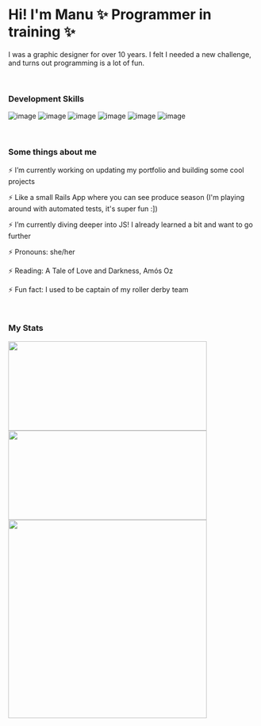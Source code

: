 <!-- <div>
  <img src="https://github.com/vasconsaurus/landing/blob/gh-pages/images/andrew-umansky-l5truYNKmm8-unsplash-edited2.gif?raw=true" width="600"/>
</div> -->

<h1> Hi! I'm Manu ✨ Programmer in training ✨ </h1>
<p> I was a graphic designer for over 10 years. I felt I needed a new challenge, and turns out programming is a lot of fun.</p>

</br>
<h3> Development Skills </h3>

![image](https://img.shields.io/badge/HTML5-0000FF?style=for-the-badge&logo=html5&logoColor=white)
![image](https://img.shields.io/badge/CSS3-0000FF?style=for-the-badge&logo=css3&logoColor=white)
![image](https://img.shields.io/badge/JavaScript-0000FF?style=for-the-badge&logo=javascript&logoColor=white)
![image](https://img.shields.io/badge/Sass-0000FF?style=for-the-badge&logo=sass&logoColor=white)
![image](https://img.shields.io/badge/Bootstrap-0000FF?style=for-the-badge&logo=bootstrap&logoColor=white)
![image](https://img.shields.io/badge/Ruby-0000FF?style=for-the-badge&logo=ruby&logoColor=white)

</br>
<h3> Some things about me </h3>
<p> ⚡ I’m currently working on updating my portfolio and building some cool projects </p>
<p> ⚡ Like a small Rails App where you can see produce season (I'm playing around with automated tests, it's super fun :]) </p>
<p> ⚡ I’m currently diving deeper into JS! I already learned a bit and want to go further </p>
<p> ⚡ Pronouns: she/her </p>
<p> ⚡ Reading: A Tale of Love and Darkness, Amós Oz </p>
<p> ⚡ Fun fact: I used to be captain of my roller derby team </p>

</br>
<h3> My Stats </h3>

<div>
<!-- [![GitHub Streak](https://github-readme-streak-stats.herokuapp.com?user=vasconsaurus&theme=highcontrast&date_format=j%20M%5B%20Y%5D&ring=0000FF&fire=0000FF&currStreakLabel=FFFFFF)](https://git.io/streak-stats) -->
 <img height="180em" width="400px" src="https://github-readme-streak-stats.herokuapp.com?user=vasconsaurus&theme=highcontrast&date_format=j%20M%5B%20Y%5D&ring=0000FF&fire=0000FF&currStreakLabel=FFFFFF"/>
</div>
<div>
  <img height="180em"  width="400px" src="https://github-readme-stats-eight-theta.vercel.app/api?username=vasconsaurus&show_icons=true&theme=algolia&include_all_commits=true&count_private=true"/>
</div>
<div>
  <!-- [![Top Langs](https://github-readme-stats.vercel.app/api/top-langs/?username=vasconsaurus&layout=compact&langs_count=8&theme=algolia)](https://github.com/anuraghazra/github-readme-stats) -->
  <img width="400px" src="https://github-readme-stats-eight-theta.vercel.app/api/top-langs/?username=vasconsaurus&layout=compact&langs_count=8&theme=algolia"/>
</div>

